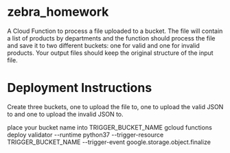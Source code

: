 # zebra_homework
A Cloud Function to process a file uploaded to a bucket. The file will contain a list of products by departments and the function should process the file and save it to two different buckets: one for valid and one for invalid products. Your output files should keep the original structure of the input file.

# Deployment Instructions
Create three buckets, one to upload the file to, one to upload the valid JSON to and one to upload the invalid JSON to.


place your bucket name into TRIGGER_BUCKET_NAME
gcloud functions deploy validator --runtime python37 --trigger-resource TRIGGER_BUCKET_NAME --trigger-event google.storage.object.finalize
